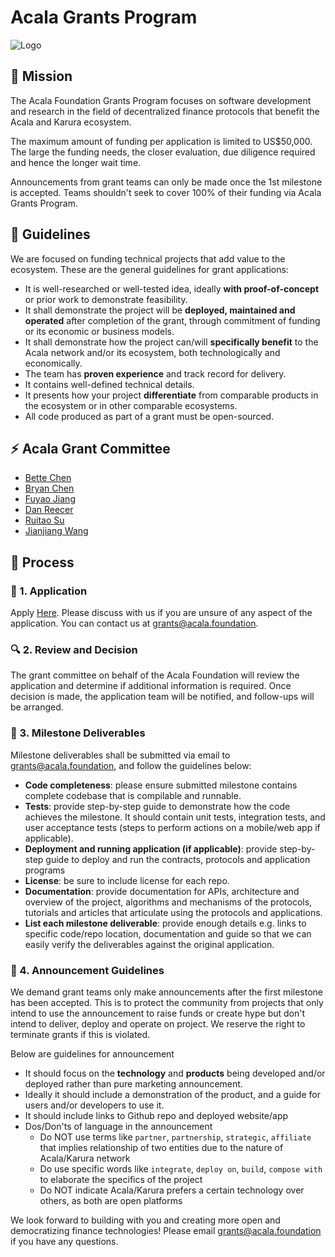 # Acala Grants Program

![Logo](/src/acala%20grants%20program%20banner.png)

## :checkered_flag: Mission
The Acala Foundation Grants Program focuses on software development and research in the field of decentralized finance protocols that benefit the Acala and Karura ecosystem.

The maximum amount of funding per application is limited to US$50,000. The large the funding needs, the closer evaluation, due diligence required and hence the longer wait time.

Announcements from grant teams can only be made once the 1st milestone is accepted. Teams shouldn't seek to cover 100% of their funding via Acala Grants Program. 

## :memo: Guidelines
We are focused on funding technical projects that add value to the ecosystem. These are the general guidelines for grant applications:

* It is well-researched or well-tested idea, ideally **with proof-of-concept** or prior work to demonstrate feasibility.
* It shall demonstrate the project will be **deployed, maintained and operated** after completion of the grant, through commitment of funding or its economic or business models.
* It shall demonstrate how the project can/will **specifically benefit** to the Acala network and/or its ecosystem, both technologically and economically.
* The team has **proven experience** and track record for delivery.
* It contains well-defined technical details.
* It presents how your project **differentiate** from comparable products in the ecosystem or in other comparable ecosystems.
* All code produced as part of a grant must be open-sourced.

## :zap: Acala Grant Committee
* [Bette Chen](https://github.com/bette7)
* [Bryan Chen](https://github.com/xlc)
* [Fuyao Jiang](https://github.com/jiangfuyao)
* [Dan Reecer](dreecer1)
* [Ruitao Su](https://github.com/rsu)
* [Jianjiang Wang](https://github.com/wangjj9219)

## :scroll: Process

### :pushpin: 1. Application

Apply [Here](https://forms.gle/2G6yHYJG9yTg6q2UA). Please discuss with us if you are unsure of any aspect of the application. You can contact us at <grants@acala.foundation>.

### :mag: 2. Review and Decision
The grant committee on behalf of the Acala Foundation will review the application and determine if additional information is required. Once decision is made, the application team will be notified, and follow-ups will be arranged.

### :rocket: 3. Milestone Deliverables
Milestone deliverables shall be submitted via email to <grants@acala.foundation>, and follow the guidelines below:

* **Code completeness**: please ensure submitted milestone contains complete codebase that is compilable and runnable. 
* **Tests**: provide step-by-step guide to demonstrate how the code achieves the milestone. It should contain unit tests, integration tests, and user acceptance tests (steps to perform actions on a mobile/web app if applicable).
* **Deployment and running application (if applicable)**: provide step-by-step guide to deploy and run the contracts, protocols and application programs
* **License**: be sure to include license for each repo.
* **Documentation**: provide documentation for APIs, architecture and overview of the project, algorithms and mechanisms of the protocols, tutorials and articles that articulate using the protocols and applications. 
* **List each milestone deliverable**: provide enough details e.g. links to specific code/repo location, documentation and guide so that we can easily verify the deliverables against the original application.

### :loudspeaker: 4. Announcement Guidelines
We demand grant teams only make announcements after the first milestone has been accepted. This is to protect the community from projects that only intend to use the announcement to raise funds or create hype but don't intend to deliver, deploy and operate on project. We reserve the right to terminate grants if this is violated. 

Below are guidelines for announcement
* It should focus on the **technology** and **products** being developed and/or deployed rather than pure marketing announcement.
* Ideally it should include a demonstration of the product, and a guide for users and/or developers to use it.
* It should include links to Github repo and deployed website/app
* Dos/Don'ts of language in the announcement
  * Do NOT use terms like `partner`, `partnership`, `strategic`, `affiliate` that implies relationship of two entities due to the nature of Acala/Karura network
  * Do use specific words like `integrate`, `deploy on`, `build`, `compose with` to elaborate the specifics of the project
  * Do NOT indicate Acala/Karura prefers a certain technology over others, as both are open platforms

We look forward to building with you and creating more open and democratizing finance technologies! Please email <grants@acala.foundation> if you have any questions. 